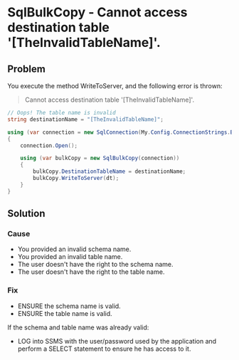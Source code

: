 # SqlBulkCopy - Cannot access destination table '[TheInvalidTableName]'.

## Problem

You execute the method WriteToServer, and the following error is thrown:

> Cannot access destination table '[TheInvalidTableName]'.

```csharp
// Oops! The table name is invalid
string destinationName = "[TheInvalidTableName]";

using (var connection = new SqlConnection(My.Config.ConnectionStrings.BulkOperations))
{
    connection.Open();

    using (var bulkCopy = new SqlBulkCopy(connection))
    {
        bulkCopy.DestinationTableName = destinationName;
        bulkCopy.WriteToServer(dt);
    }
}
```

## Solution

### Cause

- You provided an invalid schema name.
- You provided an invalid table name.
- The user doesn't have the right to the schema name.
- The user doesn't have the right to the table name.

### Fix

- ENSURE the schema name is valid.
- ENSURE the table name is valid.

If the schema and table name was already valid:

- LOG into SSMS with the user/password used by the application and perform a SELECT statement to ensure he has access to it.

